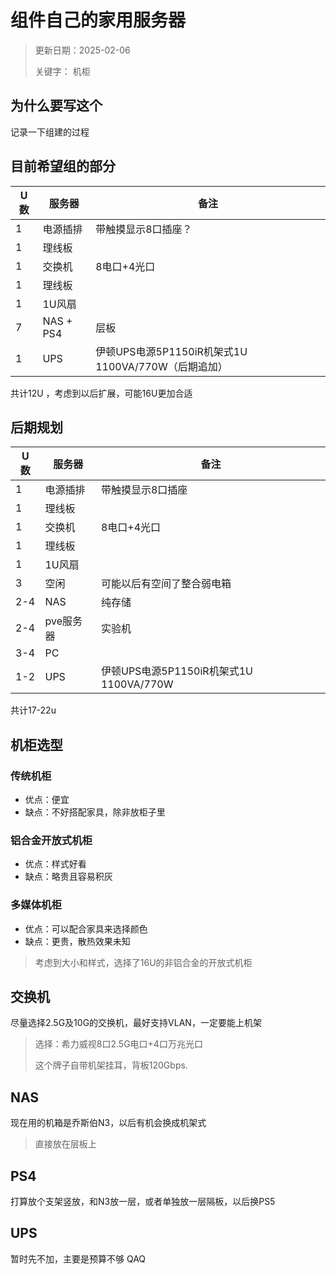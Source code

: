 # 组件自己的家用服务器
> 更新日期：2025-02-06
> 
> 关键字： 机柜
## 为什么要写这个
记录一下组建的过程

## 目前希望组的部分

U 数| 服务器| 备注
--- | --- | ---
1| 电源插排| 带触摸显示8口插座？
1| 理线板 |  
1 | 交换机| 8电口+4光口 
1| 理线板 |  
1| 1U风扇|
7| NAS + PS4| 层板
1 |  UPS | 伊顿UPS电源5P1150iR机架式1U 1100VA/770W（后期追加）

共计12U ，考虑到以后扩展，可能16U更加合适

## 后期规划
U 数| 服务器| 备注
--- | --- | ---
1| 电源插排| 带触摸显示8口插座
1| 理线板 |  
1 | 交换机| 8电口+4光口 
1| 理线板 |  
1| 1U风扇|
3| 空闲|可能以后有空间了整合弱电箱
2-4| NAS| 纯存储 
2-4| pve服务器| 实验机
3-4| PC|
1-2 |  UPS | 伊顿UPS电源5P1150iR机架式1U 1100VA/770W

共计17-22u

## 机柜选型

### 传统机柜
* 优点：便宜
* 缺点：不好搭配家具，除非放柜子里
### 铝合金开放式机柜
* 优点：样式好看
* 缺点：略贵且容易积灰
### 多媒体机柜
* 优点：可以配合家具来选择颜色
* 缺点：更贵，散热效果未知


> 考虑到大小和样式，选择了16U的非铝合金的开放式机柜

## 交换机
尽量选择2.5G及10G的交换机，最好支持VLAN，一定要能上机架

> 选择：希力威视8口2.5G电口+4口万兆光口
> 
> 这个牌子自带机架挂耳，背板120Gbps.

## NAS
现在用的机箱是乔斯伯N3，以后有机会换成机架式
> 直接放在层板上

## PS4
打算放个支架竖放，和N3放一层，或者单独放一层隔板，以后换PS5

## UPS
暂时先不加，主要是预算不够 QAQ